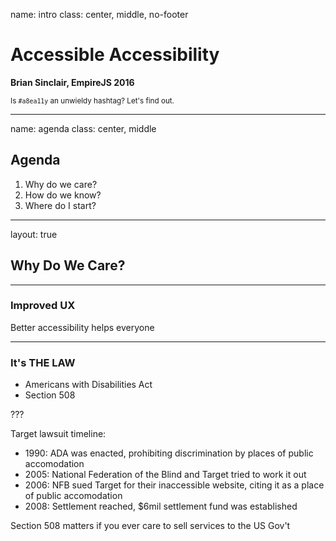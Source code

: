 name: intro
class: center, middle, no-footer

# Accessible Accessibility

**Brian Sinclair, EmpireJS 2016**

<small>Is `#a8ea11y` an unwieldy hashtag? Let's find out.</small>

---

name: agenda
class: center, middle

## Agenda

1. Why do we care?
2. How do we know?
3. Where do I start?

---

layout: true

## Why Do We Care?

---

### Improved UX

Better accessibility helps everyone

---

### It's THE LAW

- Americans with Disabilities Act
- Section 508

???

Target lawsuit timeline:

- 1990: ADA was enacted, prohibiting discrimination by places of public
  accomodation
- 2005: National Federation of the Blind and Target tried to work it out
- 2006: NFB sued Target for their inaccessible website, citing it as a place of
  public accomodation
- 2008: Settlement reached, $6mil settlement fund was established

Section 508 matters if you ever care to sell services to the US Gov't


